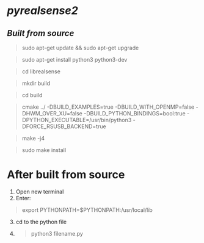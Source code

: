 # ***pyrealsense2***
## ***Built from source***

> sudo apt-get update && sudo apt-get upgrade

> sudo apt-get install python3 python3-dev

> cd librealsense

> mkdir build

> cd build

> cmake ../ -DBUILD_EXAMPLES=true -DBUILD_WITH_OPENMP=false -DHWM_OVER_XU=false -DBUILD_PYTHON_BINDINGS=bool:true -DPYTHON_EXECUTABLE=/usr/bin/python3 -DFORCE_RSUSB_BACKEND=true

> make -j4

> sudo make install

# After built from source
1. Open new terminal
2. Enter:
  > export PYTHONPATH=$PYTHONPATH:/usr/local/lib
3. cd to the python file
4. > python3 filename.py